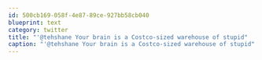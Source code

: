 ```yaml
---
id: 500cb169-058f-4e87-89ce-927bb58cb040
blueprint: text
category: twitter
title: "'@tehshane Your brain is a Costco-sized warehouse of stupid"
caption: "'@tehshane Your brain is a Costco-sized warehouse of stupid"
---
```

